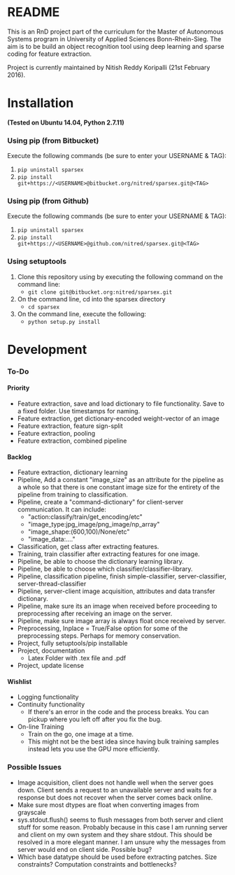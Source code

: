 # README

This is an RnD project part of the curriculum for the Master of Autonomous Systems program in University of Applied Sciences Bonn-Rhein-Sieg. The aim is to be build an object recognition tool using deep learning and sparse coding for feature extraction.

Project is currently maintained by Nitish Reddy Koripalli (21st February 2016).


# Installation
**(Tested on Ubuntu 14.04, Python 2.7.11)**

### Using pip (from Bitbucket)
Execute the following commands (be sure to enter your USERNAME & TAG):

1. ```pip uninstall sparsex```
2. ```pip install git+https://<USERNAME>@bitbucket.org/nitred/sparsex.git@<TAG>```

### Using pip (from Github)
Execute the following commands (be sure to enter your USERNAME & TAG):

1. ```pip uninstall sparsex```
2. ```pip install git+https://<USERNAME>@github.com/nitred/sparsex.git@<TAG>```


### Using setuptools
1. Clone this repository using by executing the following command on the command line:
    * ```git clone git@bitbucket.org:nitred/sparsex.git```
2. On the command line, cd into the sparsex directory
    * ```cd sparsex```
3. On the command line, execute the following:
    * ```python setup.py install```


# Development
### To-Do

#### Priority
* Feature extraction, save and load dictionary to file functionality. Save to a fixed folder. Use timestamps for naming.
* Feature extraction, get dictionary-encoded weight-vector of an image
* Feature extraction, feature sign-split
* Feature extraction, pooling
* Feature extraction, combined pipeline


#### Backlog
* Feature extraction, dictionary learning
* Pipeline, Add a constant "image_size" as an attribute for the pipeline as a whole so that there is one constant image size for the entirety of the pipeline from training to classification.
* Pipeline, create a "command-dictionary" for client-server communication. It can include:
    * "action:classify/train/get_encoding/etc"
    * "image_type:jpg_image/png_image/np_array"
    * "image_shape:(600,100)/None/etc"
    * "image_data:...."
* Classification, get class after extracting features.
* Training, train classifier after extracting features for one image.
* Pipeline, be able to choose the dictionary learning library.
* Pipeline, be able to choose which classifier/classifier-library.
* Pipeline, classification pipeline, finish simple-classifier, server-classifier, server-thread-classifier
* Pipeline, server-client image acquisition, attributes and data transfer dictionary.
* Pipeline, make sure its an image when received before proceeding to preprocessing after receiving an image on the server.
* Pipeline, make sure image array is always float once received by server.
* Preprocessing, Inplace = True/False option for some of the preprocessing steps. Perhaps for memory conservation.
* Project, fully setuptools/pip installable
* Project, documentation
    * Latex Folder with .tex file and .pdf
* Project, update license


#### Wishlist
* Logging functionality
* Continuity functionality
    * If there's an error in the code and the process breaks. You can pickup where you left off after you fix the bug.
* On-line Training
    * Train on the go, one image at a time.
    * This might not be the best idea since having bulk training samples instead lets you use the GPU more efficiently.


### Possible Issues
* Image acquisition, client does not handle well when the server goes down. Client sends a request to an unavailable server and waits for a response but does not recover when the server comes back online.
* Make sure most dtypes are float when converting images from grayscale
* sys.stdout.flush() seems to flush messages from both server and client stuff for some reason. Probably because in this case I am running server and client on my own system and they share stdout. This should be resolved in a more elegant manner. I am unsure why the messages from server would end on client side. Possible bug?
* Which base datatype should be used before extracting patches. Size constraints? Computation constraints and bottlenecks?